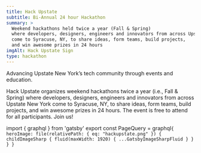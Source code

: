 ```yaml
---
title: Hack Upstate
subtitle: Bi-Annual 24 hour Hackathon
summary: >
  Weekend hackathons held twice a year (Fall & Spring)
  where developers, designers, engineers and innovators from across Upstate New York
  come to Syracuse, NY, to share ideas, form teams, build projects,
  and win awesome prizes in 24 hours
imgAlt: Hack Upstate Sign
type: hackathon
---
```


Advancing Upstate New York’s tech community through events and education.

Hack Upstate organizes weekend hackathons twice a year (i.e., Fall & Spring) where developers, designers, engineers and innovators from across Upstate New York come to Syracuse, NY, to share ideas, form teams, build projects, and win awesome prizes in 24 hours. The event is free to attend for all participants. Join us!

import { graphql } from 'gatsby'
export const PageQuery = graphql`
  {
    heroImage: file(relativePath: { eq: "hackupstate.png" }) {
      childImageSharp {
        fluid(maxWidth: 1920) {
          ...GatsbyImageSharpFluid
        }
      }
    }
  }
`
